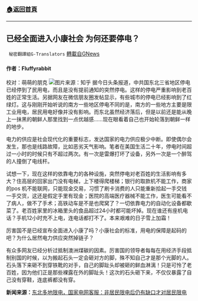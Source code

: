 ###  [:house:返回首頁](https://github.com/ourhimalayas/txt)
---


## 已经全面进入小康社会 为何还要停电？
` 秘密翻譯組G-Translators` [轉載自GNews](https://gnews.org/zh-hans/1556933/)

#### 作者：Fluffyrabbit
校对：萌萌的朋克
![](https://assets.gnews.org/wp-content/uploads/2021/09/2-92.jpg)图片来源：知乎
据今日头条报道，中共国东北三省地区停电已经停到了民用电，而且是没有提前通知的突然停电。这样的停电严重影响到老百姓的正常生活。另据网友在微信朋友圈发帖显示，有些城市的停电已经影响到了红绿灯。这与刚刚开始听说的南方一些地区停电不同的是，南方的一些地方主要是限工业用电，居民用电好像并没有影响。而东北虽然经济落后，但是以前还是能从晚上一抹黑的朝鲜人那里找到一点优越感……现在眼看着自己也开始轮落到朝鲜一样的地步。

电力的供应是社会现代化的重要标志，发达国家的电力供应极少中断。即使偶尔会发生，那也是线路故障，比如恶劣天气影响。笔者在美国生活二十年，停电时间超过一小时的时候只有不超过两次。有一次是雷爆打坏了设备，另外一次是一个醉驾的人撞倒了电线杆。

试想一下，现在这样的依靠电力的各种设施，突然停电对老百姓的生活影响有多大？住高层的回家出门没有电梯，上下楼得爬楼梯；银行的取款机不能工作，商家的pos 机不能联网，只能现金交易，习惯了刷卡消费的人只能重新拾起一手交钱 一手交货，这还是假定手里有现金；医院的高端医疗器械不能工作，医生可能看不了病人，做不了手术；高铁动车是不是也爬窝了？一切依靠电力的自动化设备都歇菜了。老百姓家里的冰箱里头的食品超过24小时都可能坏掉。现在谁还有座机电话？手机12小时充不上电，连电话都打不了。本来艰难的日子雪上加霜！

厉害国不是已经宣布全面进入小康了吗？小康社会的标准，用电的保障是起码的吧？为什么居然电力供应突然掉链子？

有众多网友已经分析过抵制澳洲煤碳的因素。厉害国的领导者每每在用经济手段抵制别国的时候，以为搬起石头一定会砸对方的脚，殊不知自己才是那个光脚的人。石头落下来砸不到穿铁靴的对手，自己的脚趾头却被砸的鲜血淋漓！只是可怜了老百姓，因为他们正是那些裸露在外的脚趾头！这次的石头砸下来，不仅仅暴露了自己没有穿鞋，连底裤都没有穿。

**新闻来源：**[东北多地限电，国家电网客服：非居民限电后仍有缺口才对居民限电](https://m.toutiaocdn.com/i7012147380527366687/?app=news_article&amp;timestamp=1632662411&amp;use_new_style=1&amp;req_id=20210926212011010151174076390E127C&amp;group_id=7012147380527366687&amp;share_token=40AABDD1-DA04-48EF-A5FE-8184EDEB018B&amp;tt_from=copy_link&amp;utm_source=copy_link&amp;utm_medium=toutiao_ios&amp;utm_campaign=client_share)
